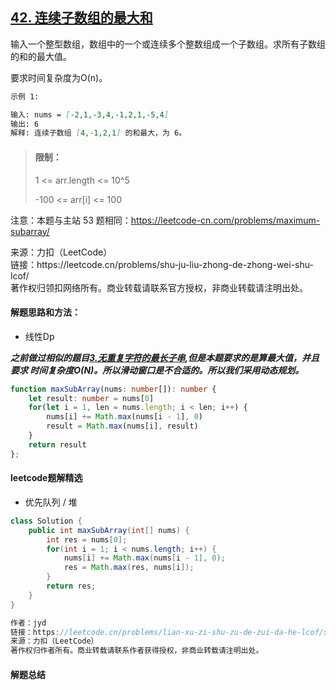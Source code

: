 ## [42. 连续子数组的最大和](https://leetcode.cn/problems/lian-xu-zi-shu-zu-de-zui-da-he-lcof/)

<p>
输入一个整型数组，数组中的一个或连续多个整数组成一个子数组。求所有子数组的和的最大值。

要求时间复杂度为O(n)。
</p>

```markdown
示例 1:

输入: nums = [-2,1,-3,4,-1,2,1,-5,4]
输出: 6
解释: 连续子数组 [4,-1,2,1] 的和最大，为 6。
```

> #### 限制：
>
> 1 <= arr.length <= 10^5
> 
> -100 <= arr[i] <= 100

注意：本题与主站 53 题相同：https://leetcode-cn.com/problems/maximum-subarray/

<p style="font-size: 14px">
来源：力扣（LeetCode） <br>
链接：https://leetcode.cn/problems/shu-ju-liu-zhong-de-zhong-wei-shu-lcof/ <br>
著作权归领扣网络所有。商业转载请联系官方授权，非商业转载请注明出处。
</p>

#### 解题思路和方法：
- 线性Dp

**_之前做过相似的题目[3.无重复字符的最长子串](../题库-中等算法/03.%20无重复字符的最长子串.md),但是本题要求的是算最大值，并且要求
时间复杂度O(N)。所以滑动窗口是不合适的。所以我们采用动态规划。_**

```typescript
function maxSubArray(nums: number[]): number {
    let result: number = nums[0]
    for(let i = 1, len = nums.length; i < len; i++) {
        nums[i] += Math.max(nums[i - 1], 0)
        result = Math.max(nums[i], result)
    }
    return result
};
```

#### leetcode题解精选
- 优先队列 / 堆
```java
class Solution {
    public int maxSubArray(int[] nums) {
        int res = nums[0];
        for(int i = 1; i < nums.length; i++) {
            nums[i] += Math.max(nums[i - 1], 0);
            res = Math.max(res, nums[i]);
        }
        return res;
    }
}

作者：jyd
链接：https://leetcode.cn/problems/lian-xu-zi-shu-zu-de-zui-da-he-lcof/solution/mian-shi-ti-42-lian-xu-zi-shu-zu-de-zui-da-he-do-2/
来源：力扣（LeetCode）
著作权归作者所有。商业转载请联系作者获得授权，非商业转载请注明出处。
```

#### 解题总结

